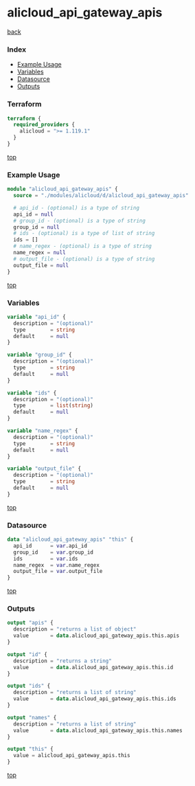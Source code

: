 # alicloud_api_gateway_apis

[back](../alicloud.md)

### Index

- [Example Usage](#example-usage)
- [Variables](#variables)
- [Datasource](#datasource)
- [Outputs](#outputs)

### Terraform

```terraform
terraform {
  required_providers {
    alicloud = ">= 1.119.1"
  }
}
```

[top](#index)

### Example Usage

```terraform
module "alicloud_api_gateway_apis" {
  source = "./modules/alicloud/d/alicloud_api_gateway_apis"

  # api_id - (optional) is a type of string
  api_id = null
  # group_id - (optional) is a type of string
  group_id = null
  # ids - (optional) is a type of list of string
  ids = []
  # name_regex - (optional) is a type of string
  name_regex = null
  # output_file - (optional) is a type of string
  output_file = null
}
```

[top](#index)

### Variables

```terraform
variable "api_id" {
  description = "(optional)"
  type        = string
  default     = null
}

variable "group_id" {
  description = "(optional)"
  type        = string
  default     = null
}

variable "ids" {
  description = "(optional)"
  type        = list(string)
  default     = null
}

variable "name_regex" {
  description = "(optional)"
  type        = string
  default     = null
}

variable "output_file" {
  description = "(optional)"
  type        = string
  default     = null
}
```

[top](#index)

### Datasource

```terraform
data "alicloud_api_gateway_apis" "this" {
  api_id      = var.api_id
  group_id    = var.group_id
  ids         = var.ids
  name_regex  = var.name_regex
  output_file = var.output_file
}
```

[top](#index)

### Outputs

```terraform
output "apis" {
  description = "returns a list of object"
  value       = data.alicloud_api_gateway_apis.this.apis
}

output "id" {
  description = "returns a string"
  value       = data.alicloud_api_gateway_apis.this.id
}

output "ids" {
  description = "returns a list of string"
  value       = data.alicloud_api_gateway_apis.this.ids
}

output "names" {
  description = "returns a list of string"
  value       = data.alicloud_api_gateway_apis.this.names
}

output "this" {
  value = alicloud_api_gateway_apis.this
}
```

[top](#index)